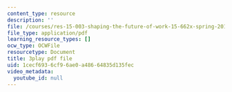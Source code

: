 ```yaml
---
content_type: resource
description: ''
file: /courses/res-15-003-shaping-the-future-of-work-15-662x-spring-2016/1cecf6936cf96ae0a48664835d135fec_VieMadwoNNs.pdf
file_type: application/pdf
learning_resource_types: []
ocw_type: OCWFile
resourcetype: Document
title: 3play pdf file
uid: 1cecf693-6cf9-6ae0-a486-64835d135fec
video_metadata:
  youtube_id: null
---
```

